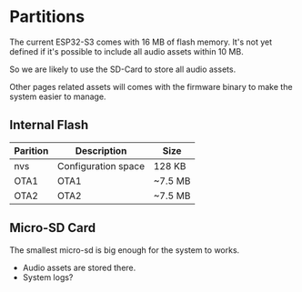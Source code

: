 # Partitions 

The current ESP32-S3 comes with 16 MB of flash memory. 
It's not yet defined if it's possible to include all audio assets within 10 MB. 

So we are likely to use the SD-Card to store all audio assets. 

Other pages related assets will comes with the firmware binary to make the system easier to manage.

## Internal Flash

| Parition | Description | Size |
|---|---|---|
| nvs | Configuration space | 128 KB |
| OTA1 | OTA1 | ~7.5 MB |
| OTA2 | OTA2 | ~7.5 MB |

## Micro-SD Card

The smallest micro-sd is big enough for the system to works.

- Audio assets are stored there. 
- System logs? 


